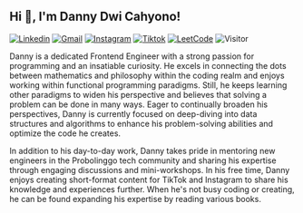 ## Hi 👋, I'm Danny Dwi Cahyono!

[![Linkedin](https://img.shields.io/badge/-dannydwicahyono-blue?style=flat&logo=Linkedin&logoColor=white)](https://www.linkedin.com/in/danny-cahyo/)
[![Gmail](https://img.shields.io/badge/-dannydwicahyono@gmail.com-c14438?style=flat&logo=Gmail&logoColor=white)](mailto:dannydwicahyono@gmail.com)
[![Instagram](https://img.shields.io/badge/-danny_cahyo-ff69b4?style=flat&logo=Instagram&logoColor=white)](https://www.instagram.com/danny_cahyo/)
[![Tiktok](https://img.shields.io/badge/-dannydwic-black?style=flat&logo=Tiktok&logoColor=white)](https://www.tiktok.com/@dannydwic)
[![LeetCode](https://img.shields.io/badge/-danny_cahyo-yellow?style=flat&logo=LeetCode&logoColor=white)](https://leetcode.com/danny_cahyo/)
![Visitor](https://komarev.com/ghpvc/?username=dannycahyo&label=Visitor&color=2bbc8a)

Danny is a dedicated Frontend Engineer with a strong passion for programming and an insatiable curiosity. He excels in connecting the dots between mathematics and philosophy within the coding realm and enjoys working within functional programming paradigms. Still, he keeps learning other paradigms to widen his perspective and believes that solving a problem can be done in many ways. Eager to continually broaden his perspectives, Danny is currently focused on deep-diving into data structures and algorithms to enhance his problem-solving abilities and optimize the code he creates.

In addition to his day-to-day work, Danny takes pride in mentoring new engineers in the Probolinggo tech community and sharing his expertise through engaging discussions and mini-workshops. In his free time, Danny enjoys creating short-format content for TikTok and Instagram to share his knowledge and experiences further. When he's not busy coding or creating, he can be found expanding his expertise by reading various books.

<!--START_SECTION:wakatime-->

<!--END_SECTION:wakatime-->
